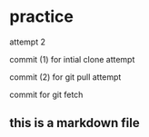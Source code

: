 practice
========

attempt  2

commit (1) for intial clone attempt

commit (2) for git pull attempt

commit for git fetch

## this is a markdown file

